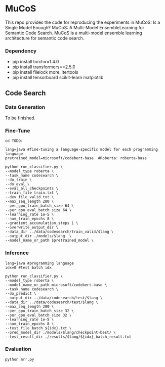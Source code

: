 # MuCoS

This repo provides the code for reproducing the experiments in MuCoS: Is a Single Model Enough? MuCoS: A Multi-Model EnsembleLearning for Semantic Code Search. MuCoS is a multi-model ensemble learning architecture for semantic code search.

### Dependency

- pip install torch==1.4.0
- pip install transformers==2.5.0
- pip install filelock more_itertools
- pip install tensorboard scikit-learn matplotlib

## Code Search

### Data Generation

To be finished.

### Fine-Tune

```shell
cd TODO:

lang=java #fine-tuning a language-specific model for each programming language
pretrained_model=microsoft/codebert-base  #Roberta: roberta-base

python run_classifier.py \
--model_type roberta \
--task_name codesearch \
--do_train \
--do_eval \
--eval_all_checkpoints \
--train_file train.txt \
--dev_file valid.txt \
--max_seq_length 200 \
--per_gpu_train_batch_size 64 \
--per_gpu_eval_batch_size 64 \
--learning_rate 1e-5 \
--num_train_epochs 8 \
--gradient_accumulation_steps 1 \
--overwrite_output_dir \
--data_dir ../data/codesearch/train_valid/$lang \
--output_dir ./models/$lang  \
--model_name_or_path $pretrained_model \
```

### Inference

```shell
lang=java #programming language
idx=0 #test batch idx

python run_classifier.py \
--model_type roberta \
--model_name_or_path microsoft/codebert-base \
--task_name codesearch \
--do_predict \
--output_dir ../data/codesearch/test/$lang \
--data_dir ../data/codesearch/test/$lang \
--max_seq_length 200 \
--per_gpu_train_batch_size 32 \
--per_gpu_eval_batch_size 32 \
--learning_rate 1e-5 \
--num_train_epochs 8 \
--test_file batch_${idx}.txt \
--pred_model_dir ./models/$lang/checkpoint-best/ \
--test_result_dir ./results/$lang/${idx}_batch_result.txt
```

### Evaluation

```shell
python mrr.py
```

